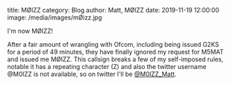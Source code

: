 title: MØIZZ
category: Blog
author: Matt, MØIZZ
date: 2019-11-19 12:00:00
image: /media/images/mØizz.jpg




I'm now MØIZZ!


After a fair amount of wrangling with Ofcom, including being issued G2KS for a period of 49 minutes, they have finally ignored my request for M5MAT and issued me MØIZZ. This callsign breaks a few of my self-imposed rules, notable it has a repeating character (Z) and also the twitter username @M0IZZ is not available, so on twitter I'll be [@M0IZZ_Matt][twitter].

[twitter]: http://twitter.com/M0IZZ_Matt
